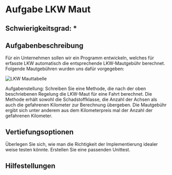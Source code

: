 # Aufgabe LKW Maut

## Schwierigkeitsgrad: *

## Aufgabenbeschreibung
Für ein Unternehmen sollen wir ein Programm entwickeln, welches für erfasste LKW automatisch die entsprechende LKW-Mautgebühr berechnet. 
Folgende Mautgebühren wurden uns dafür vorgegeben:
 
![LKW Mauttabelle](https://github.com/KlaraOppenheimerSchule/Einfuehrung_Programmieren_Uebungen/blob/8b775cf95983694fcc616b8c9272a76033be50e7/Modul%20Programmverzweigungen/%C3%9Cbungsaufgabe%20LKW_Maut/LKW_Mauttabelle.png)

Aufgabenstellung: Schreiben Sie eine Methode, die nach der oben beschriebenen Regelung die LKW-Maut für eine Fahrt berechnet. Die Methode erhält sowohl die Schadstoffklasse, die Anzahl der Achsen als auch die gefahrenen Kilometer zur Berechnung übergeben. Die Mautgebühr ergibt sich unter anderem aus dem Kilometerpreis mal der Anzahl der gefahrenen Kilometer. 
 

## Vertiefungsoptionen
Überlegen Sie sich, wie man die Richtigkeit der Implementierung idealer weise testen könnte. Erstellen Sie eine passenden Unittest.

## Hilfestellungen